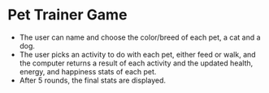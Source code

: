 # Pet Trainer Game

- The user can name and choose the color/breed of each pet, a cat and a dog.
- The user picks an activity to do with each pet, either feed or walk, and the computer returns a result of each activity and the updated health, energy, and happiness stats of each pet.
- After 5 rounds, the final stats are displayed.
